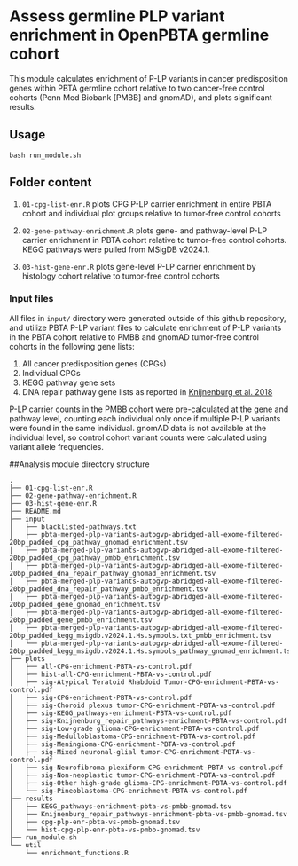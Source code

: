 # Assess germline PLP variant enrichment in OpenPBTA germline cohort

This module calculates enrichment of P-LP variants in cancer predisposition genes within PBTA germline cohort relative to two cancer-free control cohorts (Penn Med Biobank [PMBB] and gnomAD), and plots significant results. 

## Usage

`bash run_module.sh`

## Folder content 

1. `01-cpg-list-enr.R` plots CPG P-LP carrier enrichment in entire PBTA cohort and individual plot groups relative to tumor-free control cohorts

2. `02-gene-pathway-enrichment.R` plots gene- and pathway-level P-LP carrier enrichment in PBTA cohort relative to tumor-free control cohorts. KEGG pathways were pulled from MSigDB v2024.1.

3. `03-hist-gene-enr.R` plots gene-level P-LP carrier enrichment by histology cohort relative to tumor-free control cohorts


### Input files

All files in `input/` directory were generated outside of this github repository, and utilize PBTA P-LP variant files to calculate enrichment of P-LP variants in the PBTA cohort relative to PMBB and gnomAD tumor-free control cohorts in the following gene lists:

1. All cancer predisposition genes (CPGs)
2. Individual CPGs
3. KEGG pathway gene sets
4. DNA repair pathway gene lists as reported in [Knijnenburg et al. 2018](https://www.cell.com/cell-reports/pdf/S2211-1247(18)30437-6.pdf)

P-LP carrier counts in the PMBB cohort were pre-calculated at the gene and pathway level, counting each individual only once if multiple P-LP variants were found in the same individual. gnomAD data is not available at the individual level, so control cohort variant counts were calculated using variant allele frequencies. 

##Analysis module directory structure

```
.
├── 01-cpg-list-enr.R
├── 02-gene-pathway-enrichment.R
├── 03-hist-gene-enr.R
├── README.md
├── input
│   ├── blacklisted-pathways.txt
│   ├── pbta-merged-plp-variants-autogvp-abridged-all-exome-filtered-20bp_padded_cpg_pathway_gnomad_enrichment.tsv
│   ├── pbta-merged-plp-variants-autogvp-abridged-all-exome-filtered-20bp_padded_cpg_pathway_pmbb_enrichment.tsv
│   ├── pbta-merged-plp-variants-autogvp-abridged-all-exome-filtered-20bp_padded_dna_repair_pathway_gnomad_enrichment.tsv
│   ├── pbta-merged-plp-variants-autogvp-abridged-all-exome-filtered-20bp_padded_dna_repair_pathway_pmbb_enrichment.tsv
│   ├── pbta-merged-plp-variants-autogvp-abridged-all-exome-filtered-20bp_padded_gene_gnomad_enrichment.tsv
│   ├── pbta-merged-plp-variants-autogvp-abridged-all-exome-filtered-20bp_padded_gene_pmbb_enrichment.tsv
│   ├── pbta-merged-plp-variants-autogvp-abridged-all-exome-filtered-20bp_padded_kegg_msigdb.v2024.1.Hs.symbols.txt_pmbb_enrichment.tsv
│   └── pbta-merged-plp-variants-autogvp-abridged-all-exome-filtered-20bp_padded_kegg_msigdb.v2024.1.Hs.symbols_pathway_gnomad_enrichment.tsv
├── plots
│   ├── all-CPG-enrichment-PBTA-vs-control.pdf
│   ├── hist-all-CPG-enrichment-PBTA-vs-control.pdf
│   ├── sig-Atypical Teratoid Rhabdoid Tumor-CPG-enrichment-PBTA-vs-control.pdf
│   ├── sig-CPG-enrichment-PBTA-vs-control.pdf
│   ├── sig-Choroid plexus tumor-CPG-enrichment-PBTA-vs-control.pdf
│   ├── sig-KEGG_pathways-enrichment-PBTA-vs-control.pdf
│   ├── sig-Knijnenburg_repair_pathways-enrichment-PBTA-vs-control.pdf
│   ├── sig-Low-grade glioma-CPG-enrichment-PBTA-vs-control.pdf
│   ├── sig-Medulloblastoma-CPG-enrichment-PBTA-vs-control.pdf
│   ├── sig-Meningioma-CPG-enrichment-PBTA-vs-control.pdf
│   ├── sig-Mixed neuronal-glial tumor-CPG-enrichment-PBTA-vs-control.pdf
│   ├── sig-Neurofibroma plexiform-CPG-enrichment-PBTA-vs-control.pdf
│   ├── sig-Non-neoplastic tumor-CPG-enrichment-PBTA-vs-control.pdf
│   ├── sig-Other high-grade glioma-CPG-enrichment-PBTA-vs-control.pdf
│   └── sig-Pineoblastoma-CPG-enrichment-PBTA-vs-control.pdf
├── results
│   ├── KEGG_pathways-enrichment-pbta-vs-pmbb-gnomad.tsv
│   ├── Knijnenburg_repair_pathways-enrichment-pbta-vs-pmbb-gnomad.tsv
│   ├── cpg-plp-enr-pbta-vs-pmbb-gnomad.tsv
│   └── hist-cpg-plp-enr-pbta-vs-pmbb-gnomad.tsv
├── run_module.sh
└── util
    └── enrichment_functions.R
```